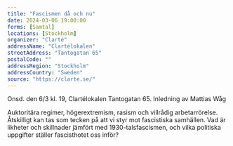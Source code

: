 ```yaml
---
title: "Fascismen då och nu"
date: 2024-03-06 19:00:00
forms: [Samtal]
locations: [Stockholm]
organizer: "Clarté"
addressName: "Clartélokalen"
streetAddress: "Tantogatan 65"
postalCode: ""
addressRegion: "Stockholm"
addressCountry: "Sweden"
source: "https://clarte.se/"
---
```

Onsd. den 6/3 kl. 19, Clartélokalen Tantogatan 65.  Inledning av Mattias Wåg

Auktoritära regimer, högerextremism, rasism och villrådig arbetarrörelse. Åtskilligt kan tas som tecken på att vi styr mot fascistiska samhällen. Vad är likheter och skillnader jämfört med 1930-talsfascismen, och vilka politiska uppgifter ställer fascisthotet oss inför? 
